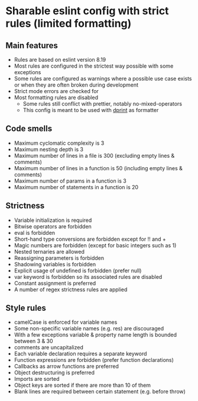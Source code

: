 # Sharable eslint config with strict rules (limited formatting)

## Main features

- Rules are based on eslint version 8.19
- Most rules are configured in the strictest way possible with some exceptions
- Some rules are configured as warnings where a possible use case exists or when they are often broken during development
- Strict mode errors are checked for
- Most formatting rules are disabled
  - Some rules still conflict with prettier, notably no-mixed-operators
  - This config is meant to be used with [dprint](https://dprint.dev/) as formatter

## Code smells

- Maximum cyclomatic complexity is 3
- Maximum nesting depth is 3
- Maximum number of lines in a file is 300 (excluding empty lines & comments)
- Maximum number of lines in a function is 50 (including empty lines & comments)
- Maximum number of params in a function is 3
- Maximum number of statements in a function is 20

## Strictness

- Variable initialization is required
- Bitwise operators are forbidden
- eval is forbidden
- Short-hand type conversions are forbidden except for !! and +
- Magic numbers are forbidden (except for basic integers such as 1)
- Nested ternaries are allowed
- Reassigning parameters is forbidden
- Shadowing variables is forbidden
- Explicit usage of undefined is forbidden (prefer null)
- var keyword is forbidden so its associated rules are disabled
- Constant assignment is preferred
- A number of regex strictness rules are applied

## Style rules

- camelCase is enforced for variable names
- Some non-specific variable names (e.g. res) are discouraged
- With a few exceptions variable & property name length is bounded between 3 & 30
- comments are uncapitalized
- Each variable declaration requires a separate keyword
- Function expressions are forbidden (prefer function declarations)
- Callbacks as arrow functions are preferred
- Object destructuring is preferred
- Imports are sorted
- Object keys are sorted if there are more than 10 of them
- Blank lines are required between certain statement (e.g. before throw)
